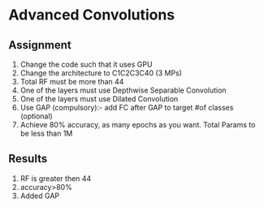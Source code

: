 # Advanced Convolutions

## Assignment

1. Change the code such that it uses GPU
2. Change the architecture to C1C2C3C40 (3 MPs)
3. Total RF must be more than 44
4. One of the layers must use Depthwise Separable Convolution
5. One of the layers must use Dilated Convolution
6. Use GAP (compulsory):- add FC after GAP to target #of classes (optional)
7. Achieve 80% accuracy, as many epochs as you want. Total Params to be less than 1M

## Results

1. RF is greater then 44
2. accuracy>80%
3. Added GAP
